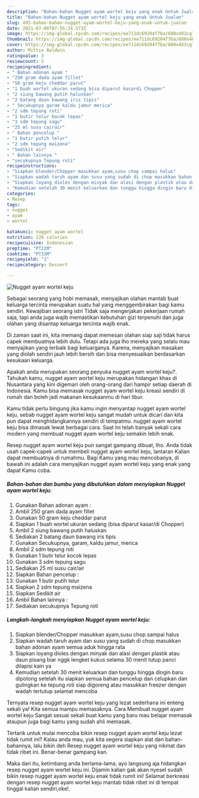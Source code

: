 ```yaml
---
description: "Bahan-bahan Nugget ayam wortel keju yang enak Untuk Jualan"
title: "Bahan-bahan Nugget ayam wortel keju yang enak Untuk Jualan"
slug: 495-bahan-bahan-nugget-ayam-wortel-keju-yang-enak-untuk-jualan
date: 2021-07-06T07:55:24.573Z
image: https://img-global.cpcdn.com/recipes/ee711dc69204f7ba/680x482cq70/nugget-ayam-wortel-keju-foto-resep-utama.jpg
thumbnail: https://img-global.cpcdn.com/recipes/ee711dc69204f7ba/680x482cq70/nugget-ayam-wortel-keju-foto-resep-utama.jpg
cover: https://img-global.cpcdn.com/recipes/ee711dc69204f7ba/680x482cq70/nugget-ayam-wortel-keju-foto-resep-utama.jpg
author: Mittie Baldwin
ratingvalue: 3
reviewcount: 5
recipeingredient:
- " Bahan adonan ayam "
- "250 gram dada ayam fillet"
- "50 gram keju cheddar parut"
- "1 buah wortel ukuran sedang bisa diparut kasardi Chopper"
- "2 siung bawang putih haluskan"
- "2 batang daun bawang iris tipis"
- " Secukupnya garam kaldu jamur merica"
- "2 sdm tepung roti"
- "1 butir telur kocok lepas"
- "3 sdm tepung sagu"
- "25 ml susu cairair"
- " Bahan pencelup "
- "1 butir putih telur"
- "2 sdm tepung maizena"
- "Sedikit air"
- " Bahan lainnya "
- "secukupnya Tepung roti"
recipeinstructions:
- "Siapkan blender/Chopper masukkan ayam,susu chop sampai halus"
- "Siapkan wadah taruh ayam dan susu yang sudah di chop masukkan bahan adonan ayam semua aduk hingga rata"
- "Siapkan loyang dioles dengan minyak dan alasi dengan plastik atau daun pisang biar nggk lengket kukus selama 30 menit tutup panci dilapisi kain ya"
- "Kemudian setelah 30 menit keluarkan dan tunggu hingga dingin baru dipotong setelah itu siapkan semua bahan pencelup dan celupkan dan gulingkan ke tepung roti siap digoreng atau masukkan freezer dengan wadah tertutup selamat mencoba"
categories:
- Resep
tags:
- nugget
- ayam
- wortel

katakunci: nugget ayam wortel 
nutrition: 228 calories
recipecuisine: Indonesian
preptime: "PT22M"
cooktime: "PT33M"
recipeyield: "1"
recipecategory: Dessert

---
```



![Nugget ayam wortel keju](https://img-global.cpcdn.com/recipes/ee711dc69204f7ba/680x482cq70/nugget-ayam-wortel-keju-foto-resep-utama.jpg)

Sebagai seorang yang hobi memasak, menyajikan olahan mantab buat keluarga tercinta merupakan suatu hal yang menggembirakan bagi kamu sendiri. Kewajiban seorang istri Tidak saja mengerjakan pekerjaan rumah saja, tapi anda juga wajib memastikan kebutuhan gizi terpenuhi dan juga olahan yang disantap keluarga tercinta wajib enak.

Di zaman  saat ini, kita memang dapat memesan olahan siap saji tidak harus capek membuatnya lebih dulu. Tetapi ada juga lho mereka yang selalu mau menyajikan yang terbaik bagi keluarganya. Karena, menyajikan masakan yang diolah sendiri jauh lebih bersih dan bisa menyesuaikan berdasarkan kesukaan keluarga. 



Apakah anda merupakan seorang penyuka nugget ayam wortel keju?. Tahukah kamu, nugget ayam wortel keju merupakan hidangan khas di Nusantara yang kini digemari oleh orang-orang dari hampir setiap daerah di Indonesia. Kamu bisa memasak nugget ayam wortel keju kreasi sendiri di rumah dan boleh jadi makanan kesukaanmu di hari libur.

Kamu tidak perlu bingung jika kamu ingin menyantap nugget ayam wortel keju, sebab nugget ayam wortel keju sangat mudah untuk dicari dan kita pun dapat menghidangkannya sendiri di tempatmu. nugget ayam wortel keju bisa dimasak lewat berbagai cara. Saat ini telah banyak sekali cara modern yang membuat nugget ayam wortel keju semakin lebih enak.

Resep nugget ayam wortel keju pun sangat gampang dibuat, lho. Anda tidak usah capek-capek untuk membeli nugget ayam wortel keju, lantaran Kalian dapat membuatnya di rumahmu. Bagi Kamu yang mau mencobanya, di bawah ini adalah cara menyajikan nugget ayam wortel keju yang enak yang dapat Kamu coba.

<!--inarticleads1-->

##### Bahan-bahan dan bumbu yang dibutuhkan dalam menyiapkan Nugget ayam wortel keju:

1. Gunakan  Bahan adonan ayam :
1. Ambil 250 gram dada ayam fillet
1. Gunakan 50 gram keju cheddar parut
1. Siapkan 1 buah wortel ukuran sedang (bisa diparut kasar/di Chopper)
1. Ambil 2 siung bawang putih haluskan
1. Sediakan 2 batang daun bawang iris tipis
1. Gunakan  Secukupnya, garam, kaldu jamur, merica
1. Ambil 2 sdm tepung roti
1. Gunakan 1 butir telur kocok lepas
1. Gunakan 3 sdm tepung sagu
1. Sediakan 25 ml susu cair/air
1. Siapkan  Bahan pencelup :
1. Gunakan 1 butir putih telur
1. Siapkan 2 sdm tepung maizena
1. Siapkan Sedikit air
1. Ambil  Bahan lainnya :
1. Sediakan secukupnya Tepung roti




<!--inarticleads2-->

##### Langkah-langkah menyiapkan Nugget ayam wortel keju:

1. Siapkan blender/Chopper masukkan ayam,susu chop sampai halus
1. Siapkan wadah taruh ayam dan susu yang sudah di chop masukkan bahan adonan ayam semua aduk hingga rata
1. Siapkan loyang dioles dengan minyak dan alasi dengan plastik atau daun pisang biar nggk lengket kukus selama 30 menit tutup panci dilapisi kain ya
1. Kemudian setelah 30 menit keluarkan dan tunggu hingga dingin baru dipotong setelah itu siapkan semua bahan pencelup dan celupkan dan gulingkan ke tepung roti siap digoreng atau masukkan freezer dengan wadah tertutup selamat mencoba




Ternyata resep nugget ayam wortel keju yang lezat sederhana ini enteng sekali ya! Kita semua mampu memasaknya. Cara Membuat nugget ayam wortel keju Sangat sesuai sekali buat kamu yang baru mau belajar memasak ataupun juga bagi kamu yang sudah ahli memasak.

Tertarik untuk mulai mencoba bikin resep nugget ayam wortel keju lezat tidak rumit ini? Kalau anda mau, yuk kita segera siapkan alat dan bahan-bahannya, lalu bikin deh Resep nugget ayam wortel keju yang nikmat dan tidak ribet ini. Benar-benar gampang kan. 

Maka dari itu, ketimbang anda berlama-lama, ayo langsung aja hidangkan resep nugget ayam wortel keju ini. Dijamin kalian gak akan nyesel sudah bikin resep nugget ayam wortel keju enak tidak rumit ini! Selamat berkreasi dengan resep nugget ayam wortel keju mantab tidak ribet ini di tempat tinggal kalian sendiri,oke!.

